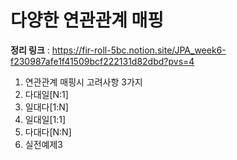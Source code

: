 # 다양한 연관관계 매핑
**정리 링크** : https://fir-roll-5bc.notion.site/JPA_week6-f230987afe1f41509bcf222131d82dbd?pvs=4
1. 연관관계 매핑시 고려사항 3가지
2. 다대일[N:1]
3. 일대다[1:N]
4. 일대일[1:1] 
5. 다대다[N:N]
6. 실전예제3 